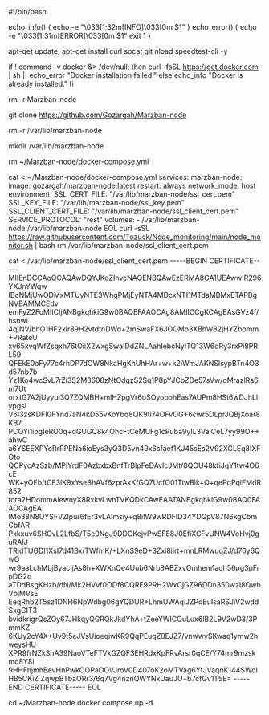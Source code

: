 #!/bin/bash

echo_info() {
  echo -e "\033[1;32m[INFO]\033[0m $1"
}
echo_error() {
  echo -e "\033[1;31m[ERROR]\033[0m $1"
  exit 1
}

apt-get update; apt-get install curl socat git nload speedtest-cli -y

if ! command -v docker &> /dev/null; then
  curl -fsSL https://get.docker.com | sh || echo_error "Docker installation failed."
else
  echo_info "Docker is already installed."
fi

rm -r Marzban-node

git clone https://github.com/Gozargah/Marzban-node

rm -r /var/lib/marzban-node

mkdir /var/lib/marzban-node

rm ~/Marzban-node/docker-compose.yml

cat <<EOL > ~/Marzban-node/docker-compose.yml
services:
  marzban-node:
    image: gozargah/marzban-node:latest
    restart: always
    network_mode: host
    environment:
      SSL_CERT_FILE: "/var/lib/marzban-node/ssl_cert.pem"
      SSL_KEY_FILE: "/var/lib/marzban-node/ssl_key.pem"
      SSL_CLIENT_CERT_FILE: "/var/lib/marzban-node/ssl_client_cert.pem"
      SERVICE_PROTOCOL: "rest"
    volumes:
      - /var/lib/marzban-node:/var/lib/marzban-node
EOL
curl -sSL https://raw.githubusercontent.com/Tozuck/Node_monitoring/main/node_monitor.sh | bash
rm /var/lib/marzban-node/ssl_client_cert.pem

cat <<EOL > /var/lib/marzban-node/ssl_client_cert.pem
-----BEGIN CERTIFICATE-----
MIIEnDCCAoQCAQAwDQYJKoZIhvcNAQENBQAwEzERMA8GA1UEAwwIR296YXJnYWgw
IBcNMjUwODMxMTUyNTE3WhgPMjEyNTA4MDcxNTI1MTdaMBMxETAPBgNVBAMMCEdv
emFyZ2FoMIICIjANBgkqhkiG9w0BAQEFAAOCAg8AMIICCgKCAgEAsGVz4f/hsnwi
4qINV/bhO1HF2xlr89H2vtdtnDWd+2mSwaFX6JOQMo3XBhW82jHYZbomm+PRateU
xy65xvqWfZsqxh76tOiiX2wxgSwaIDdZNLAahIebcNyITQ13W6dRy3rxPi8PRL59
QFEkE0oFy77c4rhDP7dOW8NkaHgKhUhHAr+w+k2iWmJAKNSlsypBTn4O3d57nb7b
Yz1Ko4wcSvL7rZi3S2M3608zNtOdgzS2Sq1P8pYJCbZDe57sVw/oMrazlRa6m7Ut
orxtG7A2jUyyui3Q7ZQMBH+mlHZpgVr6oSOyobohEas7AUPm8HSt6wDJhLlypgsi
V6l3zsKDFI0FYnd7aN4kD55vKoYbq8QK9ti74OFvOG+6cwr5DLprJQBjXoar8KB7
PCQYi1ibgIeRO0q+dGUGC8k4OhcFtCeMUFg1cPuba9yIL3VaiCeL7yy99O++ahwC
a6YSEEXPYoRrRPENa6ioEys3yQ3D5vn49x6sfaef1KJ45sEs2V92XGLEq8IXFOto
QCPycAzSzb/MPiYrdF0AzbxbxBnfTrBIpFeDAvlcJMt/8QOU48kfiJqY1tw4O6cE
WK+yQEb/tCF3lK9xYseBhAVf6zprAkKfGQ7UcfO01TiwBlk+Q+qePqPqlFMdR852
tora2HDommAiewnyX8RxkvLwhTVKQDkCAwEAATANBgkqhkiG9w0BAQ0FAAOCAgEA
IMo38N8UYSFVZlpur6fEr3vLAImsiy+q8iIW9wRDFID34YDGpV87N6kgCbmCbfAR
Pxkxuv6SHOvL2LfbS/T5e0NgJ9DDGKejvPwSFE8J0EfiXGFvUNW4VoHvj0guRAIJ
TRidTUGDI1XsI7d41BxrTWfmK/+LXnS9eD+3Zxi8iirt+mnLRMwuqZJ/d76y6QwO
wr9aaLchMbjByacIjAs8h+XWXnOe4Uub6Nrb8ABZxvOmhem1aqh56pg3pFrpDG2d
aTDdBsgKHzb/dN/Mk2HVvf0ODf8CQRF9PRH2WxCjGZ96DDn350wzI8QwbVbjMVsE
EeqRhb2T5sz1DNH6NpWdbg06gYQDUR+LhmUWAqiJZPdEuIsaRSJiV2wddSxgGIT3
bvidkrigrQsZOy67JHkqyQGRQkJkdYhA+tZeeYWICOuLux6lB2L9V2wD3/3PmmKZ
6KUy2cY4X+Uv9t5eJVsUioeqiwKR9QqPEugZ0EJZ7/vnwwySKwaq1ymw2hweysHU
XPR9frNZkSnA39NaoVTeFTVkGZQF3EHRdxKpFRvArsr0qCE/Y74mr9mzskmd8Y8l
9HHFnjmhBevHnPwkOOPaOOVJroV0D407oK2oMTVag6YtJVaqnK144SWqIHB5CKiZ
ZqwpBTbaORr3/6q7Vg4nznQWYNxUauJU+b7cfGv1T5E=
-----END CERTIFICATE-----
EOL

cd ~/Marzban-node
docker compose up -d
